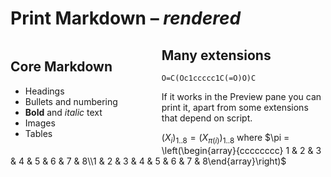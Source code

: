 # Print Markdown &ndash; _rendered_

<div style="float:left; margin-right:5em">

## Core Markdown

- Headings 
- Bullets and numbering
- __Bold__ and _italic_ text
- Images
- Tables
</div>

<div>

## Many extensions 

```smiles
O=C(Oc1ccccc1C(=O)O)C
```

If it works in the Preview pane you can print it, apart from some extensions that depend on script.

$(X_i)_{1..8} = (X_{π(i)})_{1..8}$ where $\pi = \left(\begin{array}{cccccccc} 1 & 2 & 3 & 4 & 5 & 6 & 7 & 8\\1 & 2 & 3 & 4 & 5 & 6 & 7 & 8\end{array}\right)$

